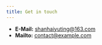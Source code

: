 ```yaml
---
title: Get in touch
---
```


- **E-Mail:** <!-- spellchecker-disable -->shanhaiyuting@163.com<!-- spellchecker-enable -->
- **Mailto:** [contact@example.com](mailto:shanhaiyuting@163.com)

